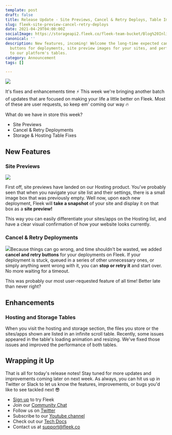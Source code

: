 ```yaml
---
template: post
draft: false
title: Release Update - Site Previews, Cancel & Retry Deploys, Table Improvements
slug: fleek-site-preview-cancel-retry-deploys
date: 2021-04-29T04:00:00Z
socialImage: https://storageapi2.fleek.co/fleek-team-bucket/Blog%20Inline/preview.png
canonical: ''
description: New features, incoming! Welcome the long-time expected cancel & retry
  buttons for deployments, site preview images for your sites, and performance enhancements
  to our platform's tables.
category: Announcement
tags: []

---
```

![](https://storageapi2.fleek.co/fleek-team-bucket/Blog%20Inline/preview.png)

It's fixes and enhancements time ⚡ This week we're bringing another batch of updates that are focused on making your life a little better on Fleek. Most of these are user requests, so keep em' coming our way 🔥

What do we have in store this week?

* Site Previews
* Cancel & Retry Deployments
* Storage & Hosting Table Fixes

## New Features

### Site Previews

![](https://storageapi2.fleek.co/fleek-team-bucket/Blog%20Inline/preview-wide.png)

First off, site previews have landed on our Hosting product. You've probably seen that when you navigate your site list and their settings, there is a small image box that was previously empty. Well now, upon each new deployment, Fleek will **take a snapshot** of your site and display it on that box as a **site preview!**

This way you can easily differentiate your sites/apps on the Hosting list, and have a clear visual confirmation of how your website looks currently.

### Cancel & Retry Deployments

![](https://storageapi2.fleek.co/fleek-team-bucket/Blog%20Inline/cancel.gif)Because things can go wrong, and time shouldn't be wasted, we added **cancel and retry buttons** for your deployments on Fleek. If your deployment is stuck, queued in a series of other unnecessary ones, or simply anything went wrong with it, you can **stop or retry it** and start over. No more waiting for a timeout.

This was probably our most user-requested feature of all time! Better late than never right?

## Enhancements

### Hosting and Storage Tables

When you visit the hosting and storage section, the files you store or the sites/apps shown are listed in an infinite scroll table. Recently, some issues appeared in the table's loading animation and resizing. We've fixed those issues and improved the performance of both tables.

## Wrapping it Up

That is all for today's release notes! Stay tuned for more updates and improvements coming later on next week. As always, you can hit us up in Twitter or Slack to let us know the features, improvements, or bugs you'd like to see tackled next 😎

* [Sign up](https://app.fleek.co/) to try Fleek
* Join our [Community Chat](https://slack.fleek.co/)
* Follow us on [Twitter](https://twitter.com/FleekHQ)
* Subscribe to our [Youtube channel](https://www.youtube.com/channel/UCBzlwYM0JjZpjDZ52-SLUmw)
* Check out our [Tech Docs](https://docs.fleek.co/)
* Contact us at support@fleek.co